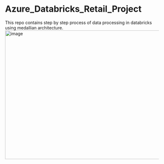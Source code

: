 # Azure_Databricks_Retail_Project
This repo contains step by step process of data processing in databricks using medallian architecture.
<img width="1821" height="421" alt="image" src="https://github.com/user-attachments/assets/17109360-ebd8-404c-8433-8984b76a0da5" />
